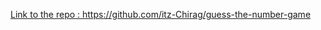 [Link to the repo : https://github.com/itz-Chirag/guess-the-number-game
](https://github.com/itz-Chirag/guess-the-number-game/commit/d9e056cfa2453d967e97a44fe64c3f5001268cd3)
